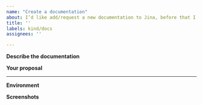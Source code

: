 ```yaml
---
name: "Create a documentation"
about: I’d like add/request a new documentation to Jina, before that I need some discussion.
title: ''
labels: kind/docs
assignees: ''

---
```


**Describe the documentation**
<!-- A clear and concise description of what the feature is. -->

**Your proposal**
<!-- copy past your code/pull request link -->

---
<!-- Optional, but really help us locate the problem faster -->

**Environment**
<!-- Run `jina --version-full` and copy paste the output here -->

**Screenshots**
<!-- If applicable, add screenshots to help explain your problem. -->
